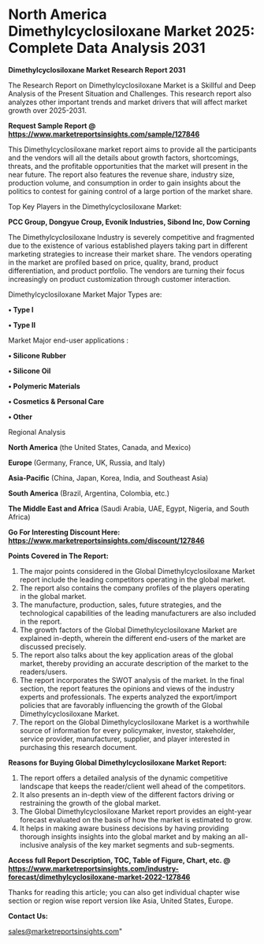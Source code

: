  # North America Dimethylcyclosiloxane Market 2025: Complete Data Analysis 2031

<strong>Dimethylcyclosiloxane Market Research Report 2031</strong>

The Research Report on Dimethylcyclosiloxane Market is a Skillful and Deep Analysis of the Present Situation and Challenges. This research report also analyzes other important trends and market drivers that will affect market growth over 2025-2031.

<strong>Request Sample Report @ <a href=https://www.marketreportsinsights.com/sample/127846>https://www.marketreportsinsights.com/sample/127846</a></strong>

This Dimethylcyclosiloxane market report aims to provide all the participants and the vendors will all the details about growth factors, shortcomings, threats, and the profitable opportunities that the market will present in the near future. The report also features the revenue share, industry size, production volume, and consumption in order to gain insights about the politics to contest for gaining control of a large portion of the market share.

Top Key Players in the Dimethylcyclosiloxane Market:

<strong>PCC Group, Dongyue Croup, Evonik Industries, Sibond Inc, Dow Corning</strong>

The Dimethylcyclosiloxane Industry is severely competitive and fragmented due to the existence of various established players taking part in different marketing strategies to increase their market share. The vendors operating in the market are profiled based on price, quality, brand, product differentiation, and product portfolio. The vendors are turning their focus increasingly on product customization through customer interaction.

Dimethylcyclosiloxane Market Major Types are:

<strong>• Type I

• Type II</strong>

Market Major end-user applications :

<strong>• Silicone Rubber

• Silicone Oil

• Polymeric Materials

• Cosmetics & Personal Care

• Other</strong>

Regional Analysis

</u><strong><b>North America</b></strong> (the United States, Canada, and Mexico)

<strong><b>Europe </b></strong>(Germany, France, UK, Russia, and Italy)

<strong><b>Asia-Pacific</b></strong> (China, Japan, Korea, India, and Southeast Asia)

<strong><b>South America</b></strong> (Brazil, Argentina, Colombia, etc.)

<strong><b>The Middle East and Africa</b></strong> (Saudi Arabia, UAE, Egypt, Nigeria, and South Africa)

<strong>Go For Interesting Discount Here: <a href=https://www.marketreportsinsights.com/discount/127846>https://www.marketreportsinsights.com/discount/127846</a></strong>

<strong>Points Covered in The Report:</strong>
<ol>
  <li>The major points considered in the Global Dimethylcyclosiloxane Market report include the leading competitors operating in the global market.</li>
  <li>The report also contains the company profiles of the players operating in the global market.</li>
  <li>The manufacture, production, sales, future strategies, and the technological capabilities of the leading manufacturers are also included in the report.</li>
  <li>The growth factors of the Global Dimethylcyclosiloxane Market are explained in-depth, wherein the different end-users of the market are discussed precisely.</li>
  <li>The report also talks about the key application areas of the global market, thereby providing an accurate description of the market to the readers/users.</li>
  <li>The report incorporates the SWOT analysis of the market. In the final section, the report features the opinions and views of the industry experts and professionals. The experts analyzed the export/import policies that are favorably influencing the growth of the Global Dimethylcyclosiloxane Market.</li>
  <li>The report on the Global Dimethylcyclosiloxane Market is a worthwhile source of information for every policymaker, investor, stakeholder, service provider, manufacturer, supplier, and player interested in purchasing this research document.</li>
</ol>
<strong>Reasons for Buying Global Dimethylcyclosiloxane Market Report:</strong>

<ol>
  <li>The report offers a detailed analysis of the dynamic competitive landscape that keeps the reader/client well ahead of the competitors.</li>
  <li>It also presents an in-depth view of the different factors driving or restraining the growth of the global market.</li>
  <li>The Global Dimethylcyclosiloxane Market report provides an eight-year forecast evaluated on the basis of how the market is estimated to grow.</li>
  <li>It helps in making aware business decisions by having providing thorough insights insights into the global market and by making an all-inclusive analysis of the key market segments and sub-segments.</li>
</ol>
<strong>Access full Report Description, TOC, Table of Figure, Chart, etc. @ <a href=https://www.marketreportsinsights.com/industry-forecast/dimethylcyclosiloxane-market-2022-127846>https://www.marketreportsinsights.com/industry-forecast/dimethylcyclosiloxane-market-2022-127846</a></strong>


Thanks for reading this article; you can also get individual chapter wise section or region wise report version like Asia, United States, Europe.

<strong>Contact Us:</strong>

sales@marketreportsinsights.com"
